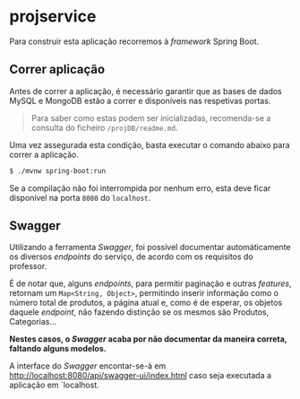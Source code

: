 # projservice

Para construir esta aplicação recorremos à *framework* Spring Boot.



## Correr aplicação

Antes de correr a aplicação, é necessário garantir que as bases de dados MySQL e MongoDB estão a correr e disponíveis nas respetivas portas. 

> Para saber como estas podem ser inicializadas, recomenda-se a consulta do ficheiro `/projDB/readme.md`.

Uma vez assegurada esta condição, basta executar o comando abaixo para correr a aplicação.

```bash
$ ./mvnw spring-boot:run
```

Se a compilação não foi interrompida por nenhum erro, esta deve ficar disponível na porta `8080` do `localhost`.

## Swagger

Utilizando a ferramenta _Swagger_, foi possível documentar automáticamente os diversos _endpoints_ do serviço, de acordo com os requisitos do professor.

É de notar que, alguns _endpoints_, para permitir paginação e outras _features_, retornam um `Map<String, Object>`, permitindo inserir informação como o número total de produtos, a página atual e, como é de esperar, os objetos daquele _endpoint_, não fazendo distinção se os mesmos são Produtos, Categorias... 

**Nestes casos, o _Swagger_ acaba por não documentar da maneira correta, faltando alguns modelos.**

A interface do _Swagger_ encontar-se-à em [http://localhost:8080/api/swagger-ui/index.html](http://localhost:8080/api/swagger-ui/index.html) caso seja executada a aplicação em `localhost.
